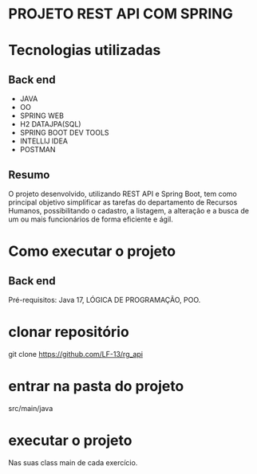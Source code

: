 # PROJETO REST API COM SPRING

# Tecnologias utilizadas
## Back end
- JAVA
- OO
- SPRING WEB
- H2 DATAJPA(SQL)
- SPRING BOOT DEV TOOLS
- INTELLIJ IDEA
- POSTMAN
  
## Resumo
O projeto desenvolvido, utilizando REST API e Spring Boot, tem como principal objetivo simplificar as tarefas do departamento de Recursos Humanos, 
possibilitando o cadastro, a listagem, a alteração e a busca de um ou mais funcionários de forma eficiente e ágil.

# Como executar o projeto

## Back end
Pré-requisitos: Java 17, LÓGICA DE PROGRAMAÇÃO, POO.

# clonar repositório
git clone https://github.com/LF-13/rg_api

# entrar na pasta do projeto 
src/main/java

# executar o projeto
Nas suas class main de cada exercício.
